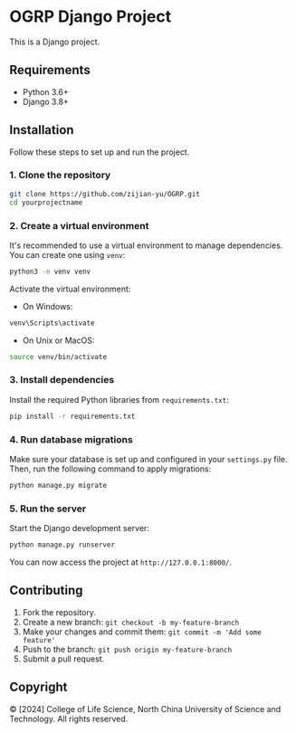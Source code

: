 # OGRP Django Project

This is a Django project.

## Requirements

- Python 3.6+
- Django 3.8+

## Installation

Follow these steps to set up and run the project.

### 1.  Clone the repository

```sh
git clone https://github.com/zijian-yu/OGRP.git
cd yourprojectname
```

### 2.  Create a virtual environment

It's recommended to use a virtual environment to manage dependencies.  You can create one using `venv`:

```sh
python3 -m venv venv
```

Activate the virtual environment:

- On Windows:

```sh
venv\Scripts\activate
```

- On Unix or MacOS:

```sh
source venv/bin/activate
```

### 3.  Install dependencies

Install the required Python libraries from `requirements.txt`:

```sh
pip install -r requirements.txt
```

### 4.  Run database migrations

Make sure your database is set up and configured in your `settings.py` file.  Then, run the following command to apply migrations:

```sh
python manage.py migrate
```

### 5.  Run the server

Start the Django development server:

```sh
python manage.py runserver
```

You can now access the project at `http://127.0.0.1:8000/`.

## Contributing

1.  Fork the repository.
2.  Create a new branch: `git checkout -b my-feature-branch`
3.  Make your changes and commit them: `git commit -m 'Add some feature'`
4.  Push to the branch: `git push origin my-feature-branch`
5.  Submit a pull request.

## Copyright
© [2024] College of Life Science, North China University of Science and Technology.  All rights reserved.

